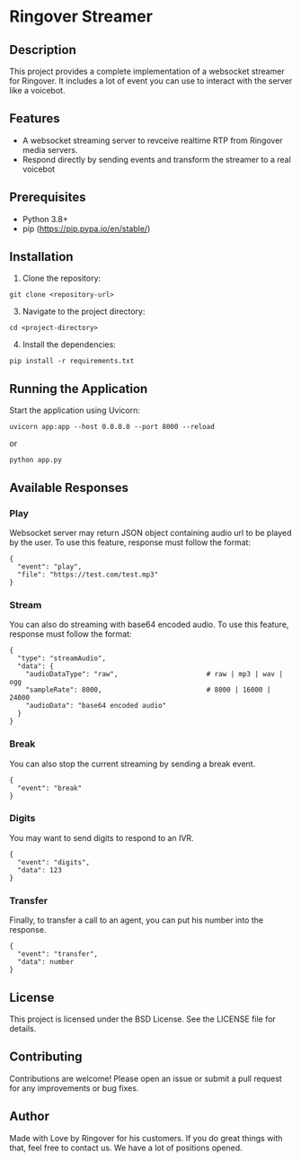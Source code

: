 # Ringover Streamer

## Description
This project provides a complete implementation of a websocket streamer for Ringover.
It includes a lot of event you can use to interact with the server like a voicebot.

## Features
- A websocket streaming server to revceive realtime RTP from Ringover media servers.
- Respond directly by sending events and transform the streamer to a real voicebot

## Prerequisites
- Python 3.8+
- pip (https://pip.pypa.io/en/stable/)

## Installation
1. Clone the repository:
```
git clone <repository-url>
```

3. Navigate to the project directory:
```
cd <project-directory>
```

4. Install the dependencies:
```
pip install -r requirements.txt
```

## Running the Application
Start the application using Uvicorn:

```
uvicorn app:app --host 0.0.0.0 --port 8000 --reload
```
or
```
python app.py
```

## Available Responses

### Play
Websocket server may return JSON object containing audio url to be played by the user. To use this feature, response must follow the format:
```
{
  "event": "play",
  "file": "https://test.com/test.mp3"
}
```

### Stream
You can also do streaming with base64 encoded audio. To use this feature, response must follow the format:
```
{
  "type": "streamAudio",
  "data": {
    "audioDataType": "raw",                      # raw | mp3 | wav | ogg
    "sampleRate": 8000,                          # 8000 | 16000 | 24000
    "audioData": "base64 encoded audio"
  }
}
```

### Break
You can also stop the current streaming by sending a break event.
```
{
  "event": "break"
}
```

### Digits
You may want to send digits to respond to an IVR.
```
{
  "event": "digits",
  "data": 123
}
```

### Transfer
Finally, to transfer a call to an agent, you can put his number into the response.
```
{
  "event": "transfer",
  "data": number
}
```

## License
This project is licensed under the BSD License. See the LICENSE file for details.

## Contributing
Contributions are welcome! Please open an issue or submit a pull request for any improvements or bug fixes.

## Author
Made with Love by Ringover for his customers.
If you do great things with that, feel free to contact us. We have a lot of positions opened.
